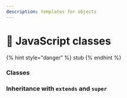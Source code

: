 ```yaml
---
description: templates for objects
---
```


# 🚧 JavaScript classes

{% hint style="danger" %}
stub
{% endhint %}

### Classes

### Inheritance with `extends` and `super`
